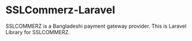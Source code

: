 # SSLCommerz-Laravel
SSLCOMMERZ is a Bangladeshi payment gateway provider. This is Laravel Library for SSLCOMMERZ.
